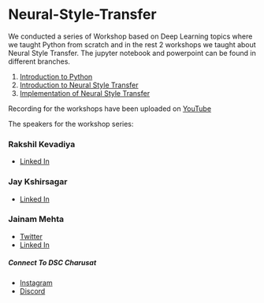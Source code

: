 # Neural-Style-Transfer
We conducted a series of Workshop based on Deep Learning topics where we taught Python from scratch and in the rest 2 workshops we taught about Neural Style Transfer. The jupyter notebook and powerpoint can be found in different branches. 
<br/>
1) <a href="https://github.com/charusat-gdsc/Neural-Style-Transfer/tree/101_Introduction_To_Python">Introduction to Python</a>
2) <a href="https://github.com/charusat-gdsc/Neural-Style-Transfer/tree/102_Introduction_To_Neural_Style_Transfer">Introduction to Neural Style Transfer</a>
3) <a href="https://github.com/charusat-gdsc/Neural-Style-Transfer/tree/103_Implementation_Of_Neural_Style_Transfer">Implementation of Neural Style Transfer</a>

Recording for the workshops have been uploaded on <a href="https://www.youtube.com/playlist?list=PLChAjTpTm7lCxgdPIXw8-fgwO7ad-lpml">YouTube</a>

The speakers for the workshop series: 

<h3>Rakshil Kevadiya</h3>
<ul>
  <li><a href="https://www.linkedin.com/in/rakshil-kevadiya-98118a19a/">Linked In</a></li>
</ul>
<h3>Jay Kshirsagar</h3>
<ul>
  <li><a href="https://www.linkedin.com/in/jaykshirsagar05/">Linked In</a></li>
</ul>
<h3>Jainam Mehta</h3>
<ul>
  <li><a href="https://twitter.com/jainam240101">Twitter</a></li>
  <li><a href="https://www.linkedin.com/in/jainam-mehta-2a1b68187/">Linked In</a></li>
</ul>

<h5>Connect To DSC Charusat</h5>
<ul>
  <li><a href="https://www.instagram.com/dsc.charusat/">Instagram</a></li>
  <li><a href="https://discord.gg/sVGBFSZ">Discord</a></li>
</ul>
